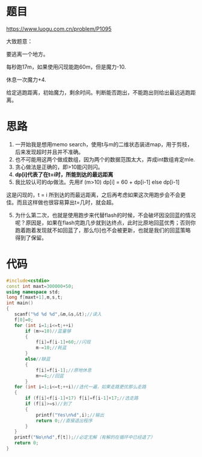 # 题目

https://www.luogu.com.cn/problem/P1095

大致题意：

要逃离一个地方。

每秒跑17m，如果使用闪现能跑60m，但是魔力-10.

休息一次魔力+4.

给定逃跑距离，初始魔力，剩余时间。判断能否跑出，不能跑出则给出最远逃跑距离。

# 思路

1. 一开始我是想用memo search，使用t与m的二维状态装进map，用于剪枝，后来发现超时并且并不准确。
2. 也不可能用这两个做成数组，因为两个的数据范围太大，弄成int数组肯定mle.
3. 贪心做法是正确的，即>10能闪则闪。
4. **dp[i]代表了在t=i时，所能到达的最远距离**
4. 我比较认可的dp做法。先用if (m>10) dp[i] = 60 + dp[i-1] else dp[i-1]

  这是闪现的，t = i 所到达的而最远距离，之后再考虑如果这次用跑步会不会更佳。而且这样做也很容易算出t=几时，就会超。

 5. 为什么第二次，也就是使用跑步来代替flash的时候，不会破坏因没回蓝的情况呢？原因是，如果在flash完跑几步就到达终点，此时比原地回蓝优秀；否则你跑着跑着发现就不如回蓝了，那么f[i]也不会被更新，也就是我们的回蓝策略得到了保留。

# 代码

 ```cpp
#include<cstdio>
const int maxt=300000+50;
using namespace std;
long f[maxt+1],m,s,t;
int main()
{
    scanf("%d %d %d",&m,&s,&t);//读入 
    f[0]=0;
    for (int i=1;i<=t;++i)
        if (m>=10)//蓝量够 
        {
            f[i]=f[i-1]+60;//闪现 
            m-=10;//耗蓝 
        }
        else//缺蓝 
        {
            f[i]=f[i-1];//原地休息 
            m+=4;//回蓝 
        }
    for (int i=1;i<=t;++i)//迭代一遍，如果走路更优那么走路 
    {
        if (f[i]<f[i-1]+17) f[i]=f[i-1]+17;//选走路 
        if (f[i]>=s)//到了 
        {
            printf("Yes\n%d",i);//输出
            return 0;//直接退出程序 
        }
    } 
    printf("No\n%d",f[t]);//必定无解（有解的在循环中已经退了） 
    return 0;
}
 ```
